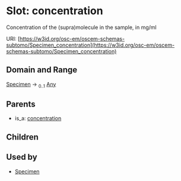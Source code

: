 
# Slot: concentration

Concentration of the (supra)molecule in the sample, in mg/ml

URI: [https://w3id.org/osc-em/oscem-schemas-subtomo/Specimen_concentration](https://w3id.org/osc-em/oscem-schemas-subtomo/Specimen_concentration)


## Domain and Range

[Specimen](Specimen.md) &#8594;  <sub>0..1</sub> [Any](Any.md)

## Parents

 *  is_a: [concentration](concentration.md)

## Children


## Used by

 * [Specimen](Specimen.md)

